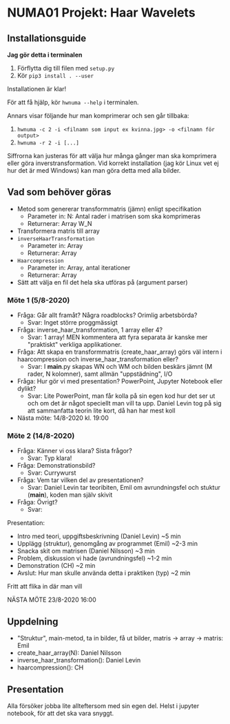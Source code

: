 # NUMA01 Projekt: Haar Wavelets

## Installationsguide

__Jag gör detta i terminalen__

1. Förflytta dig till filen med `setup.py`
2. Kör `pip3 install . --user`

Installationen är klar!

För att få hjälp, kör `hwnuma --help` i terminalen.

Annars visar följande hur man komprimerar och sen går tillbaka:
1. `hwnuma -c 2 -i <filnamn som input ex kvinna.jpg> -o <filnamn för output>`
2. `hwnuma -r 2 -i [...]`

Siffrorna kan justeras för att välja hur många gånger man ska komprimera eller göra inverstransformation. Vid korrekt installation (jag kör Linux vet ej hur det är med Windows) kan man göra detta med alla bilder.

## Vad som behöver göras

* Metod som genererar transformmatris (jämn) enligt specifikation
    * Parameter in: N: Antal rader i matrisen som ska komprimeras
    * Returnerar: Array W_N
* Transformera matris till array
* `inverseHaarTransformation`
    * Parameter in: Array
    * Returnerar: Array
* `Haarcompression`
    * Parameter in: Array, antal iterationer
    * Returnerar: Array
* Sätt att välja en fil det hela ska utföras på (argument parser)

### Möte 1 (5/8-2020)

* Fråga: Går allt framåt? Några roadblocks? Orimlig arbetsbörda?
    * Svar: Inget större proggmässigt
* Fråga: inverse_haar_transformation, 1 array eller 4?
    * Svar: 1 array! MEN kommentera att fyra separata är kanske mer "praktiskt" verkliga applikationer.
* Fråga: Att skapa en transformmatris (create_haar_array) görs väl intern i haarcompression och inverse_haar_transformation eller?
    * Svar: I __main__.py skapas WN och WM och bilden beskärs jämnt (M rader, N kolomner), samt allmän "uppstädning", I/O
* Fråga: Hur gör vi med presentation? PowerPoint, Jupyter Notebook eller dylikt?
    * Svar: Lite PowerPoint, man får kolla på sin egen kod hur det ser ut och om det är något speciellt man vill ta upp. Daniel Levin tog på sig att sammanfatta teorin lite kort, då han har mest koll
* Nästa möte: 14/8-2020 kl. 19:00

### Möte 2 (14/8-2020)

* Fråga: Känner vi oss klara? Sista frågor?
    * Svar: Typ klara!
* Fråga: Demonstrationsbild?
    * Svar: Currywurst
* Fråga: Vem tar vilken del av presentationen?
    * Svar: Daniel Levin tar teoribiten, Emil om avrundningsfel och stuktur (__main__), koden man själv skivit
* Fråga: Övrigt?
    * Svar: 

Presentation:
* Intro med teori, uppgiftsbeskrivning (Daniel Levin) ~5 min
* Upplägg (struktur), genomgång av programmet (Emil) ~2-3 min
* Snacka skit om matrisen (Daniel Nilsson) ~3 min
* Problem, diskussion vi hade (avrundningsfel) ~1-2 min
* Demonstration (CH) ~2 min
* Avslut: Hur man skulle använda detta i praktiken (typ) ~2 min

Fritt att flika in där man vill

NÄSTA MÖTE 23/8-2020 16:00


## Uppdelning

* "Struktur", main-metod, ta in bilder, få ut bilder, matris -> array -> matris: Emil
* create_haar_array(N): Daniel Nilsson
* inverse_haar_transformation(): Daniel Levin
* haarcompression(): CH

## Presentation

Alla försöker jobba lite allteftersom med sin egen del. Helst i jupyter notebook, för att det ska vara snyggt.